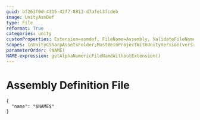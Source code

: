 ```yaml
---
guid: bf263f0d-4315-42f7-8813-d7afe13fcdeb
image: UnityAsmDef
type: File
reformat: True
categories: unity
customProperties: Extension=asmdef, FileName=Assembly, ValidateFileName=True
scopes: InUnityCSharpAssetsFolder;MustBeInProjectWithUnityVersion(version=2017.3)
parameterOrder: (NAME)
NAME-expression: getAlphaNumericFileNameWithoutExtension()
---
```


# Assembly Definition File

```
{
  "name": "$NAME$"
}
```